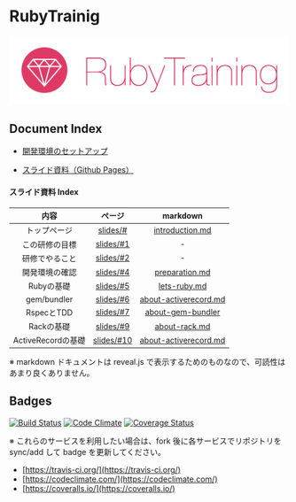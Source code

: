 RubyTrainig
===========

![](docs/img/RubyTrainingLogo.png)

## Document Index

- [開発環境のセットアップ](docs/setup.md)

- [スライド資料（Github Pages）](http://mixi-inc.github.io/RubyTraining/slides)

#### スライド資料 Index

|内容|ページ|markdown|
|:--:|:----:|:------:|
| トップページ   | [slides/#](http://mixi-inc.github.io/RubyTraining/slides/#) | [introduction.md](https://github.com/mixi-inc/RubyTraining/blob/gh-pages/slides/contents/introduction.md) |
| この研修の目標 | [slides/#1](http://mixi-inc.github.io/RubyTraining/slides/#/1) | - |
| 研修でやること | [slides/#2](http://mixi-inc.github.io/RubyTraining/slides/#/2) | - |
| 開発環境の確認 | [slides/#4](http://mixi-inc.github.io/RubyTraining/slides/#/4) | [preparation.md](https://github.com/mixi-inc/RubyTraining/blob/gh-pages/slides/contents/preparation.md) |
| Rubyの基礎 	   | [slides/#5](http://mixi-inc.github.io/RubyTraining/slides/#/5) | [lets-ruby.md](https://github.com/mixi-inc/RubyTraining/blob/gh-pages/slides/contents/lets-ruby.md) |
| gem/bundler    | [slides/#6](http://mixi-inc.github.io/RubyTraining/slides/#/6) | [about-activerecord.md](https://github.com/mixi-inc/RubyTraining/blob/gh-pages/slides/contents/about-activerecord.md) |
| RspecとTDD     | [slides/#7](http://mixi-inc.github.io/RubyTraining/slides/#/7) | [about-gem-bundler](https://github.com/mixi-inc/RubyTraining/blob/gh-pages/slides/contents/about-gem-and-bundler.md) |
| Rackの基礎     | [slides/#9](http://mixi-inc.github.io/RubyTraining/slides/#/9) | [about-rack.md](https://github.com/mixi-inc/RubyTraining/blob/gh-pages/slides/contents/about-rack.md) |
| ActiveRecordの基礎 | [slides/#10](http://mixi-inc.github.io/RubyTraining/slides/#/10) | [about-activerecord.md](https://github.com/mixi-inc/RubyTraining/blob/gh-pages/slides/contents/about-activerecord.md) |

※ markdown ドキュメントは reveal.js で表示するためのものなので、可読性はあまり良くありません。

## Badges

[![Build Status](https://travis-ci.org/mixi-inc/RubyTraining.svg?branch=master)](https://travis-ci.org/mixi-inc/RubyTraining)
[![Code Climate](https://codeclimate.com/github/mixi-inc/RubyTraining.png)](https://codeclimate.com/github/mixi-inc/RubyTraining)
[![Coverage Status](https://coveralls.io/repos/junsumida/mosscow/badge.png?branch=master)](https://coveralls.io/r/junsumida/mosscow?branch=master)

※ これらのサービスを利用したい場合は、fork 後に各サービスでリポジトリを sync/add して badge を更新してください。

- [https://travis-ci.org/](https://travis-ci.org/)
- [https://codeclimate.com/](https://codeclimate.com/)
- [https://coveralls.io/](https://coveralls.io/)
